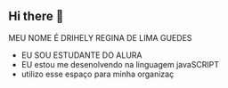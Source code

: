 ## Hi there 👋

MEU NOME É DRIHELY REGINA DE LIMA GUEDES

- EU SOU ESTUDANTE DO ALURA
- EU estou me desenolvendo na linguagem javaSCRIPT
- utilizo esse espaço para minha organizaç
